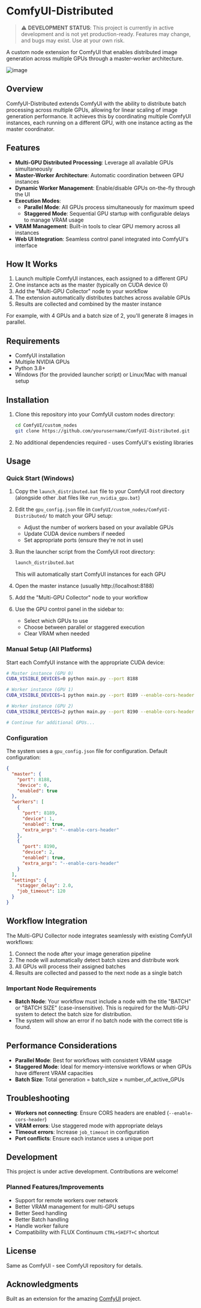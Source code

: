 # ComfyUI-Distributed

> ⚠️ **DEVELOPMENT STATUS**: This project is currently in active development and is not yet production-ready. Features may change, and bugs may exist. Use at your own risk.

A custom node extension for ComfyUI that enables distributed image generation across multiple GPUs through a master-worker architecture.

![image](https://github.com/user-attachments/assets/1e95e9e6-5237-4b24-8500-ac3b2703a1ea)

## Overview

ComfyUI-Distributed extends ComfyUI with the ability to distribute batch processing across multiple GPUs, allowing for linear scaling of image generation performance. It achieves this by coordinating multiple ComfyUI instances, each running on a different GPU, with one instance acting as the master coordinator.

## Features

- **Multi-GPU Distributed Processing**: Leverage all available GPUs simultaneously
- **Master-Worker Architecture**: Automatic coordination between GPU instances
- **Dynamic Worker Management**: Enable/disable GPUs on-the-fly through the UI
- **Execution Modes**:
  - **Parallel Mode**: All GPUs process simultaneously for maximum speed
  - **Staggered Mode**: Sequential GPU startup with configurable delays to manage VRAM usage
- **VRAM Management**: Built-in tools to clear GPU memory across all instances
- **Web UI Integration**: Seamless control panel integrated into ComfyUI's interface

## How It Works

1. Launch multiple ComfyUI instances, each assigned to a different GPU
2. One instance acts as the master (typically on CUDA device 0)
3. Add the "Multi-GPU Collector" node to your workflow
4. The extension automatically distributes batches across available GPUs
5. Results are collected and combined by the master instance

For example, with 4 GPUs and a batch size of 2, you'll generate 8 images in parallel.

## Requirements

- ComfyUI installation
- Multiple NVIDIA GPUs
- Python 3.8+
- Windows (for the provided launcher script) or Linux/Mac with manual setup

## Installation

1. Clone this repository into your ComfyUI custom nodes directory:
   ```bash
   cd ComfyUI/custom_nodes
   git clone https://github.com/yourusername/ComfyUI-Distributed.git
   ```

2. No additional dependencies required - uses ComfyUI's existing libraries

## Usage

### Quick Start (Windows)

1. Copy the `launch_distributed.bat` file to your ComfyUI root directory (alongside other .bat files like `run_nvidia_gpu.bat`)

2. Edit the `gpu_config.json` file in `ComfyUI/custom_nodes/ComfyUI-Distributed/` to match your GPU setup:
   - Adjust the number of workers based on your available GPUs
   - Update CUDA device numbers if needed
   - Set appropriate ports (ensure they're not in use)

3. Run the launcher script from the ComfyUI root directory:
   ```bash
   launch_distributed.bat
   ```
   This will automatically start ComfyUI instances for each GPU

4. Open the master instance (usually http://localhost:8188)

5. Add the "Multi-GPU Collector" node to your workflow

6. Use the GPU control panel in the sidebar to:
   - Select which GPUs to use
   - Choose between parallel or staggered execution
   - Clear VRAM when needed

### Manual Setup (All Platforms)

Start each ComfyUI instance with the appropriate CUDA device:

```bash
# Master instance (GPU 0)
CUDA_VISIBLE_DEVICES=0 python main.py --port 8188

# Worker instance (GPU 1)
CUDA_VISIBLE_DEVICES=1 python main.py --port 8189 --enable-cors-header

# Worker instance (GPU 2)
CUDA_VISIBLE_DEVICES=2 python main.py --port 8190 --enable-cors-header

# Continue for additional GPUs...
```

### Configuration

The system uses a `gpu_config.json` file for configuration. Default configuration:

```json
{
  "master": {
    "port": 8188,
    "device": 0,
    "enabled": true
  },
  "workers": [
    {
      "port": 8189,
      "device": 1,
      "enabled": true,
      "extra_args": "--enable-cors-header"
    },
    {
      "port": 8190,
      "device": 2,
      "enabled": true,
      "extra_args": "--enable-cors-header"
    }
  ],
  "settings": {
    "stagger_delay": 2.0,
    "job_timeout": 120
  }
}
```

## Workflow Integration

The Multi-GPU Collector node integrates seamlessly with existing ComfyUI workflows:

1. Connect the node after your image generation pipeline
2. The node will automatically detect batch sizes and distribute work
3. All GPUs will process their assigned batches
4. Results are collected and passed to the next node as a single batch

### Important Node Requirements

- **Batch Node**: Your workflow must include a node with the title "BATCH" or "BATCH SIZE" (case-insensitive). This is required for the Multi-GPU system to detect the batch size for distribution.
- The system will show an error if no batch node with the correct title is found.

## Performance Considerations

- **Parallel Mode**: Best for workflows with consistent VRAM usage
- **Staggered Mode**: Ideal for memory-intensive workflows or when GPUs have different VRAM capacities
- **Batch Size**: Total generation = batch_size × number_of_active_GPUs

## Troubleshooting

- **Workers not connecting**: Ensure CORS headers are enabled (`--enable-cors-header`)
- **VRAM errors**: Use staggered mode with appropriate delays
- **Timeout errors**: Increase `job_timeout` in configuration
- **Port conflicts**: Ensure each instance uses a unique port

## Development

This project is under active development. Contributions are welcome!

### Planned Features/Improvements

- Support for remote workers over network
- Better VRAM management for multi-GPU setups
- Better Seed handling
- Better Batch handling
- Handle worker failure
- Compatibility with FLUX Continuum `CTRL+SHIFT+C` shortcut

## License

Same as ComfyUI - see ComfyUI repository for details.

## Acknowledgments

Built as an extension for the amazing [ComfyUI](https://github.com/comfyanonymous/ComfyUI) project.

